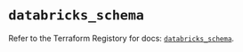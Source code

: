 # `databricks_schema`

Refer to the Terraform Registory for docs: [`databricks_schema`](https://registry.terraform.io/providers/databricks/databricks/1.18.0/docs/resources/schema).
